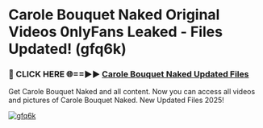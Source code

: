 # Carole Bouquet Naked Original Videos 0nlyFans Leaked - Files Updated! (gfq6k)

<h3>🔴 CLICK HERE 🌐==►► <a href="https://tinyurl.com/yckcrads" rel="nofollow">Carole Bouquet Naked Updated Files</a></h3>

Get Carole Bouquet Naked and all content. Now you can access all videos and pictures of Carole Bouquet Naked. New Updated Files 2025!

[![gfq6k](https://i.imgur.com/hpKpOFt.gif)](https://tinyurl.com/yckcrads)
